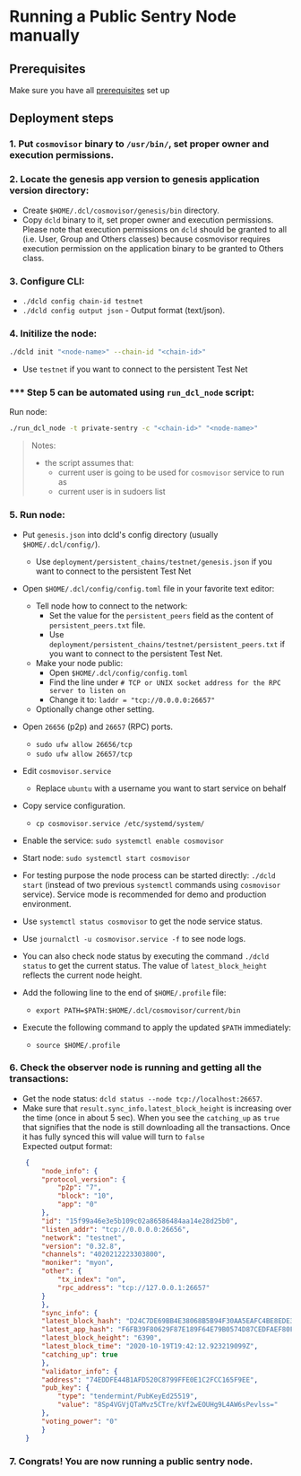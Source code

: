 # Running a Public Sentry Node manually

## Prerequisites
Make sure you have all [prerequisites](./prerequisites.md) set up
## Deployment steps

### 1. Put `cosmovisor` binary to `/usr/bin/`, set proper owner and execution permissions.

### 2. Locate the genesis app version to genesis application version directory:
- Create `$HOME/.dcl/cosmovisor/genesis/bin` directory.
- Copy `dcld` binary to it, set proper owner and execution permissions.
    Please note that execution permissions on `dcld` should be granted to all (i.e. User, Group and Others classes)
    because cosmovisor requires execution permission on the application binary to be granted to Others class.

### 3. Configure CLI:
- `./dcld config chain-id testnet`
- `./dcld config output json` - Output format (text/json).

### 4. Initilize the node:

```bash
./dcld init "<node-name>" --chain-id "<chain-id>"
```
- Use `testnet` if you want to connect to the persistent Test Net

### *** Step 5 can be automated using `run_dcl_node` script:
Run node:

```bash
./run_dcl_node -t private-sentry -c "<chain-id>" "<node-name>"
```

> Notes:
>
> * the script assumes that:
>   * current user is going to be used for `cosmovisor` service to run as
>   * current user is in sudoers list

### 5. Run node:
- Put `genesis.json` into dcld's config directory (usually `$HOME/.dcl/config/`).
    - Use `deployment/persistent_chains/testnet/genesis.json` if you want to connect to the persistent Test Net
- Open `$HOME/.dcl/config/config.toml` file in your favorite text editor:
    - Tell node how to connect to the network:
        - Set the value for the `persistent_peers` field as the content of `persistent_peers.txt` file.
        - Use `deployment/persistent_chains/testnet/persistent_peers.txt` if you want to connect to the persistent Test Net.
    - Make your node public:
        - Open `$HOME/.dcl/config/config.toml`
        - Find the line under `# TCP or UNIX socket address for the RPC server to listen on`
        - Change it to: `laddr = "tcp://0.0.0.0:26657"`
    - Optionally change other setting.
- Open `26656` (p2p) and `26657` (RPC) ports.
    - `sudo ufw allow 26656/tcp`
    - `sudo ufw allow 26657/tcp`
- Edit `cosmovisor.service`
    - Replace `ubuntu` with a username you want to start service on behalf
- Copy service configuration.
    - `cp cosmovisor.service /etc/systemd/system/`
- Enable the service: `sudo systemctl enable cosmovisor`
- Start node: `sudo systemctl start cosmovisor`
- For testing purpose the node process can be started directly: `./dcld start` (instead of two previous `systemctl` commands using `cosmovisor` service).
Service mode is recommended for demo and production environment.

- Use `systemctl status cosmovisor` to get the node service status.
- Use `journalctl -u cosmovisor.service -f` to see node logs.
- You can also check node status by executing the command `./dcld status` to get the current status.
    The value of `latest_block_height` reflects the current node height.

- Add the following line to the end of `$HOME/.profile` file:
    - `export PATH=$PATH:$HOME/.dcl/cosmovisor/current/bin`
- Execute the following command to apply the updated `$PATH` immediately:
    - `source $HOME/.profile`
### 6. Check the observer node is running and getting all the transactions:
- Get the node status: `dcld status --node tcp://localhost:26657`.
- Make sure that `result.sync_info.latest_block_height` is increasing over the time (once in about 5 sec). When you see the `catching_up` as `true` that signifies that the node is still downloading all the transactions. Once it has fully synced this will value will turn to `false`
<br>Expected output format:

```json
    {
        "node_info": {
        "protocol_version": {
            "p2p": "7",
            "block": "10",
            "app": "0"
        },
        "id": "15f99a46e3e5b109c02a86586484aa14e28d25b0",
        "listen_addr": "tcp://0.0.0.0:26656",
        "network": "testnet",
        "version": "0.32.8",
        "channels": "4020212223303800",
        "moniker": "myon",
        "other": {
            "tx_index": "on",
            "rpc_address": "tcp://127.0.0.1:26657"
        }
        },
        "sync_info": {
        "latest_block_hash": "D24C7DE69BB4E38068B5B94F30AA5EAFC4BE8EDE3064BE34FE34DBD8634DB8B5",
        "latest_app_hash": "F6FB39F80629F87E189F64E79B0574D87CEDFAEF80FD34AF4D3250604B471F90",
        "latest_block_height": "6390",
        "latest_block_time": "2020-10-19T19:42:12.923219099Z",
        "catching_up": true
        },
        "validator_info": {
        "address": "74EDDFE44B1AFD520C8799FFE0E1C2FCC165F9EE",
        "pub_key": {
            "type": "tendermint/PubKeyEd25519",
            "value": "8Sp4VGVjQTaMvz5CTre/kVf2wEOUHg9L4AW6sPevlss="
        },
        "voting_power": "0"
        }
    }
```

### 7. Congrats! You are now running a public sentry node.